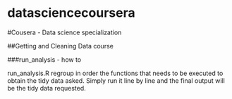 datasciencecoursera
===================

#Cousera - Data science specialization

##Getting and Cleaning Data course

###run_analysis - how to

run_analysis.R regroup in order the functions that needs to be executed to obtain the tidy data asked.
Simply run it line by line and the final output will be the tidy data requested.
